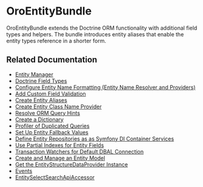 <a id="bundle-docs-platform-entity-bundle"></a>

# OroEntityBundle

OroEntityBundle extends the Doctrine ORM functionality with additional field types and helpers. The bundle introduces entity aliases that enable the entity types reference in a shorter form.

## Related Documentation

* [Entity Manager](../../../backend/entities/entity-manager.md#dev-entities-entity-manager)
* [Doctrine Field Types](../../../backend/entities/doctrine-field-types.md#dev-entities-doctrine-field-types)
* [Configure Entity Name Formatting (Entity Name Resolver and Providers)](../../../backend/entities/entity-names.md#dev-entities-entity-name-resolver)
* [Add Custom Field Validation](../../../backend/entities/doctrine-field-types.md#dev-entities-doctrine-field-types)
* [Create Entity Aliases](../../../backend/entities/entity-aliases.md#entity-aliases)
* [Create Entity Class Name Provider](../../../backend/entities/entity-class-names.md#dev-entities-entity-class-name-provider)
* [Resolve ORM Query Hints](../../../backend/entities/query-hint-resolver.md#dev-entities-resolving-orm-query-hints)
* [Create a Dictionary](../../../backend/entities/dictionaries.md#dev-entities-dictionaries)
* [Profiler of Duplicated Queries](../../../backend/entities/profiler-duplicated-queries.md#dev-entities-profiler-duplicate-queries)
* [Set Up Entity Fallback Values](../../../backend/entities/entity-fallback.md#dev-entities-fallback)
* [Define Entity Repositories as as Symfony DI Container Services](../../../backend/entities/repositories-as-a-service.md#dev-entities-repositories)
* [Use Partial Indexes for Entity Fields](../../../backend/entities/partial-indexes.md#dev-entities-partial-indexes)
* [Transaction Watchers for Default DBAL Connection](../../../backend/entities/transaction-watchers.md#dev-entities-transaction-watchers)
* [Create and Manage an Entity Model](entity-model.md#bundle-docs-platform-entity-bundle-entitymodel)
* [Get the EntityStructureDataProvider Instance](entity-structure-data-provider.md#bundle-docs-platform-entity-bundle-entity-structure-data-provider)
* [Events](../../../backend/entities/events.md#dev-entities-events)
* [EntitySelectSearchApiAccessor](entity-select-search-api-accessor.md#bundle-docs-platform-entity-bundle-search-api-processor)

<!-- Frontend -->
